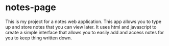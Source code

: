 # notes-page
This is my project for a notes web application.
This app allows you to type up and store notes that you can view later. 
It uses html and javascript to create a simple interface that allows you to easily add and access notes for you to keep thing written down. 